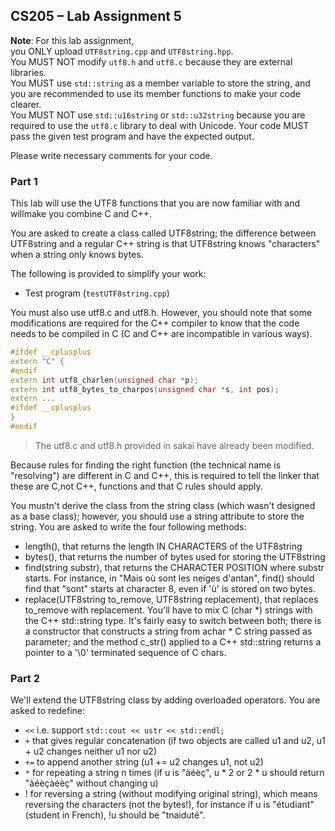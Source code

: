 <!--
 * @Github: https://github.com/Certseeds/CS205_C_CPP
 * @Organization: SUSTech
 * @Author: nanoseeds
 * @Date: 2020-06-07 09:42:52
 * @LastEditors: nanoseeds
 * @LastEditTime: 2020-06-07 09:48:26
 * @License: CC-BY-NC-SA_V4_0 or any later version 
 -->
## CS205 – Lab Assignment 5
**Note**:
For this lab assignment,   
you ONLY upload `UTF8string.cpp` and `UTF8string.hpp`.   
You MUST NOT modify `utf8.h` and `utf8.c` because they are external libraries.   
You MUST use `std::string` as a member variable to store the string, and you are recommended to use its member functions to make your code clearer.   
You MUST NOT use `std::u16string` or `std::u32string` because you are required to use the `utf8.c` library to deal with Unicode. Your code MUST pass the given test program and have the expected output.

Please write necessary comments for your code.

### Part 1

This lab will use the UTF8 functions that you are now familiar with and willmake you combine C and C++.

You are asked to create a class called UTF8string; the difference between UTF8string and a regular C++ string is that UTF8string knows "characters" when a string only knows bytes.

The following is provided to simplify your work:
 - Test program (`testUTF8string.cpp`)

You must also use utf8.c and utf8.h. However, you should note that some modifications are required for the C++ compiler to know that the code needs to be compiled in C (C and C++ are incompatible in various ways).

``` cpp
#ifdef __cplusplus
extern "C" {
#endif
extern int utf8_charlen(unsigned char *p);
extern int utf8_bytes_to_charpos(unsigned char *s, int pos);
extern ...
#ifdef __cplusplus
}
#endif
```
> The utf8.c and utf8.h provided in sakai have already been modified.

Because rules for finding the right function (the technical name is "resolving") are different in C and C++, this is required to tell the linker that these are C,not C++, functions and that C rules should apply.

You mustn't derive the class from the string class (which wasn't designed as a base class); however, you should use a string attribute to store the string. You are asked to write the four following methods:
  + length(), that returns the length IN CHARACTERS of the UTF8string
  + bytes(), that returns the number of bytes used for storing the UTF8string
  + find(string substr), that returns the CHARACTER POSITION where substr starts.
  For instance, in "Mais où sont les neiges d'antan", find() should find that "sont" starts at character 8, even if 'ù' is stored on two bytes.
  + replace(UTF8string to_remove, UTF8string replacement), that replaces to_remove with replacement.
You'll have to mix C (char *) strings with the C++ std::string type. It's fairly easy to switch between both; there is a constructor that constructs a string from achar * C string passed as parameter; and the method c_str() applied to a C++ std::string returns a pointer to a '\0' terminated sequence of C chars.

### Part 2
We'll extend the UTF8string class by adding overloaded operators. You are asked to redefine:  

 + `<<` i.e. support `std::cout << ustr << std::endl;`
 + `+` that gives regular concatenation (if two objects are called u1 and u2, u1 + u2 changes neither u1 nor u2)
 + `+=` to append another string (u1 += u2 changes u1, not u2)
 + `*` for repeating a string n times (if u is "àéèç", u * 2 or 2 * u should return "àéèçàéèç" without changing u)
 + ! for reversing a string (without modifying original string), which means reversing the characters (not the bytes!), for instance if u is "étudiant" (student in French), !u should be "tnaiduté".